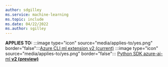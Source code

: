 ```yaml
---
author: sdgilley
ms.service: machine-learning
ms.topic: include
ms.date: 04/22/2022
ms.author: sgilley
---
```


**APPLIES TO:**
:::image type="icon" source="media/applies-to/yes.png"  border="false":::[Azure CLI ml extension v2 (current)](../articles/machine-learning/how-to-configure-cli.md)
:::image type="icon" source="media/applies-to/yes.png" border="false"::: [Python SDK azure-ai-ml **v2 (preview)**](https://aka.ms/sdk-v2-install)